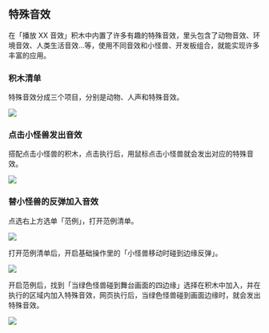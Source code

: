 ## 特殊音效

在「播放 XX 音效」积木中内置了许多有趣的特殊音效，里头包含了动物音效、环境音效、人类生活音效...等，使用不同音效和小怪兽、开发板组合，就能实现许多丰富的应用。

### 积木清单

特殊音效分成三个项目，分别是动物、人声和特殊音效。

![](https://codimd.s3.shivering-isles.com/demo/uploads/upload_01ae1bf1b04810c7cb106aab9bdabf91.jpg)

### 点击小怪兽发出音效

搭配点击小怪兽的积木，点击执行后，用鼠标点击小怪兽就会发出对应的特殊音效。

![](https://codimd.s3.shivering-isles.com/demo/uploads/upload_f34f3980273799bfb98a1058ece8e423.png)

### 替小怪兽的反弹加入音效

点选右上方选单「范例」，打开范例清单。

![](https://codimd.s3.shivering-isles.com/demo/uploads/upload_1010989345dc7e884addd9c63c571e1a.png)

打开范例清单后，开启基础操作里的「小怪兽移动时碰到边缘反弹」。

![](https://codimd.s3.shivering-isles.com/demo/uploads/upload_6288679620bdf7de696162aeb65f8e45.png)

开启范例后，找到「当绿色怪兽碰到舞台画面的四边缘」选择在积木中加入，并在执行的区域内加入特殊音效，网页执行后，当绿色怪兽碰到画面边缘时，就会发出特殊音效。

![](https://codimd.s3.shivering-isles.com/demo/uploads/upload_b9ab26b295f96de6e39a2c3e54f09697.png)
